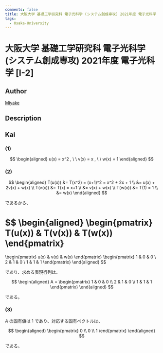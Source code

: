 ```yaml
---
comments: false
title: 大阪大学 基礎工学研究科 電子光科学 (システム創成専攻) 2021年度 電子光科学 [I-2]
tags:
  - Osaka-University
---
```

# 大阪大学 基礎工学研究科 電子光科学 (システム創成専攻) 2021年度 電子光科学 \[I-2\]

## **Author**
[Miyake](https://miyake.github.io/exams/index.html)

## **Description**

## **Kai**
### (1)

$$
  \begin{aligned}
  u(x) = x^2
  , \ \ 
  v(x) = x
  , \ \ 
  w(x) = 1
  \end{aligned}
$$

### (2)

$$
  \begin{aligned}
  T(u(x))
  &= T(x^2) = (x+1)^2 = x^2 + 2x + 1
  \\
  &= u(x) + 2v(x) + w(x)
  \\
  T(v(x))
  &= T(x) = x+1
  \\
  &= v(x) + w(x)
  \\
  T(w(x))
  &= T(1) = 1
  \\
  &= w(x)
  \end{aligned}
$$

であるから、

$$
  \begin{aligned}
  \begin{pmatrix} T(u(x)) & T(v(x)) & T(w(x)) \end{pmatrix}
  =
  \begin{pmatrix} u(x) & v(x) & w(x) \end{pmatrix}
  \begin{pmatrix} 1 & 0 & 0 \\ 2 & 1 & 0 \\ 1 & 1 & 1 \end{pmatrix}
  \end{aligned}
$$

であり、求める表現行列は、

$$
  \begin{aligned}
  A = \begin{pmatrix} 1 & 0 & 0 \\ 2 & 1 & 0 \\ 1 & 1 & 1 \end{pmatrix}
  \end{aligned}
$$

である。

### (3)
$A$ の固有値は $1$ であり、対応する固有ベクトルは、

$$
  \begin{aligned}
  \begin{pmatrix} 0 \\ 0 \\ 1 \end{pmatrix}
  \end{aligned}
$$

である。